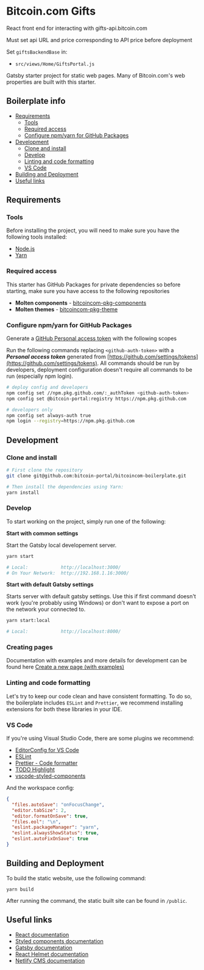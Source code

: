 # Bitcoin.com Gifts

React front end for interacting with gifts-api.bitcoin.com

Must set api URL and price corresponding to API price before deployment

Set `giftsBackendBase` in:

- `src/views/Home/GiftsPortal.js`

Gatsby starter project for static web pages. Many of Bitcoin.com's web properties are built with this starter.

## Boilerplate info

<!-- prettier-ignore -->
  - [Requirements](#requirements)
    - [Tools](#tools)
    - [Required access](#required-access)
    - [Configure npm/yarn for GitHub Packages](#configure-npmyarn-for-github-packages)
  - [Development](#development)
    - [Clone and install](#clone-and-install)
    - [Develop](#develop)
    - [Linting and code formatting](#linting-and-code-formatting)
    - [VS Code](#vs-code)
  - [Building and Deployment](#building-and-deployment)
  - [Useful links](#useful-links)

## Requirements

### Tools

Before installing the project, you will need to make sure you have the following tools installed:

- [Node.js](https://nodejs.org/en/download/)
- [Yarn](https://yarnpkg.com/lang/en/docs/install)

### Required access

This starter has GitHub Packages for private dependencies so before starting, make sure you have access to the following repositories

- **Molten components** - [bitcoincom-pkg-components](https://github.com/bitcoin-portal/bitcoincom-pkg-components)
- **Molten themes** - [bitcoincom-pkg-theme](https://github.com/bitcoin-portal/bitcoincom-pkg-theme)

### Configure npm/yarn for GitHub Packages

Generate a [GitHub Personal access token](https://github.com/settings/tokens) with the following scopes

Run the following commands replacing `<github-auth-token>` with a **_Personal access token_** generated from [https://github.com/settings/tokens](https://github.com/settings/tokens). All commands should be run by developers, deployment configuration doesn't require all commands to be run (especially npm login).

```bash
# deploy config and developers
npm config set //npm.pkg.github.com/:_authToken <github-auth-token>
npm config set @bitcoin-portal:registry https://npm.pkg.github.com

# developers only
npm config set always-auth true
npm login --registry=https://npm.pkg.github.com
```

## Development

### Clone and install

```bash
# First clone the repository
git clone git@github.com:bitcoin-portal/bitcoincom-boilerplate.git

# Then install the dependencies using Yarn:
yarn install
```

### Develop

To start working on the project, simply run one of the following:

**Start with common settings**

Start the Gatsby local developement server.

```bash
yarn start

# Local:            http://localhost:3000/
# On Your Network:  http://192.168.1.16:3000/
```

**Start with default Gatsby settings**

Starts server with default gatsby settings. Use this if first command doesn't work (you're probably using Windows) or don't want to expose a port on the network your connected to.

```bash
yarn start:local

# Local:            http://localhost:8000/
```

### Creating pages

Documentation with examples and more details for development can be found here [Create a new page (with examples)](/docs/create-new-pages.md)

### Linting and code formatting

Let's try to keep our code clean and have consistent formatting. To do so, the boilerplate includes `ESLint` and `Prettier`, we recommend installing extensions for both these libraries in your IDE.

### VS Code

If you're using Visual Studio Code, there are some plugins we recommend:

- [EditorConfig for VS Code](https://github.com/editorconfig/editorconfig-vscode)
- [ESLint](https://github.com/Microsoft/vscode-eslint)
- [Prettier - Code formatter](https://github.com/prettier/prettier-vscode)
- [TODO Highlight](https://github.com/wayou/vscode-todo-highlight)
- [vscode-styled-components](https://github.com/styled-components/vscode-styled-components)

And the workspace config:

```json
{
  "files.autoSave": "onFocusChange",
  "editor.tabSize": 2,
  "editor.formatOnSave": true,
  "files.eol": "\n",
  "eslint.packageManager": "yarn",
  "eslint.alwaysShowStatus": true,
  "eslint.autoFixOnSave": true
}
```

## Building and Deployment

To build the static website, use the following command:

```
yarn build
```

After running the command, the static built site can be found in `/public`.

## Useful links

- [React documentation](https://reactjs.org/docs/)
- [Styled components documentation](https://www.styled-components.com/docs)
- [Gatsby documentation](https://www.gatsbyjs.org/docs/)
- [React Helmet documentation](https://github.com/nfl/react-helmet)
- [Netlify CMS documentation](https://www.netlifycms.org/docs/add-to-your-site/)
